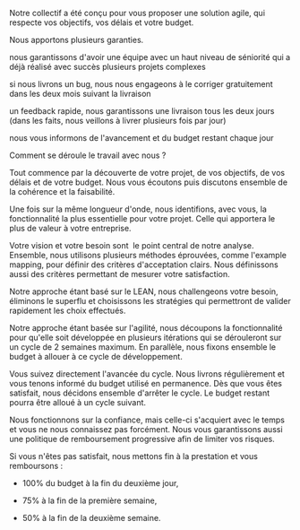 Notre collectif a été conçu pour vous proposer une solution agile, qui respecte vos objectifs, vos délais et votre budget.


Nous apportons plusieurs garanties.

nous garantissons d'avoir une équipe avec un haut niveau de séniorité qui a déjà réalisé avec succès plusieurs projets complexes

si nous livrons un bug, nous nous engageons à le corriger gratuitement dans les deux mois suivant la livraison

un feedback rapide, nous garantissons une livraison tous les deux jours (dans les faits, nous veillons à livrer plusieurs fois par jour)

nous vous informons de l'avancement et du budget restant chaque jour

Comment se déroule le travail avec nous ?

Tout commence par la découverte de votre projet, de vos objectifs, de vos délais et de votre budget. Nous vous écoutons puis discutons ensemble de la cohérence et la faisabilité.

Une fois sur la même longueur d'onde, nous identifions, avec vous, la fonctionnalité la plus essentielle pour votre projet. Celle qui apportera le plus de valeur à votre entreprise.  

Votre vision et votre besoin sont  le point central de notre analyse. Ensemble, nous utilisons plusieurs méthodes éprouvées, comme l'example mapping, pour définir des critères d'acceptation clairs. Nous définissons aussi des critères permettant de mesurer votre satisfaction.

Notre approche étant basé sur le LEAN, nous challengeons votre besoin, éliminons le superflu et choisissons les stratégies qui permettront de valider rapidement les choix effectués.

Notre approche étant basée sur l'agilité, nous découpons la fonctionnalité pour qu'elle soit développée en plusieurs itérations qui se dérouleront sur un cycle de 2 semaines maximum. En parallèle, nous fixons ensemble le budget à allouer à ce cycle de développement. 

Vous suivez directement l'avancée du cycle. Nous livrons régulièrement et vous tenons informé du budget utilisé en permanence. Dès que vous êtes satisfait, nous décidons ensemble d'arrêter le cycle. Le budget restant pourra être alloué à un cycle suivant.

Nous fonctionnons sur la confiance, mais celle-ci s'acquiert avec le temps et vous ne nous connaissez pas forcément. Nous vous garantissons aussi une politique de remboursement progressive afin de limiter vos risques.

Si vous n'êtes pas satisfait, nous mettons fin à la prestation et vous remboursons : 

- 100% du budget à la fin du deuxième jour,

- 75% à la fin de la première semaine,

- 50% à la fin de la deuxième semaine.
